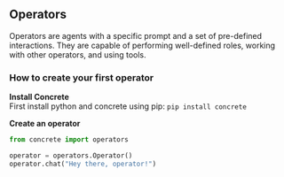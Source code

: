 ## Operators  
Operators are agents with a specific prompt and a set of pre-defined interactions. They are capable of performing well-defined roles, working with other operators, and using tools.


### How to create your first operator  
**Install Concrete**  
First install python and concrete using pip: `pip install concrete`

**Create an operator**
```python
from concrete import operators

operator = operators.Operator()
operator.chat("Hey there, operator!")
```